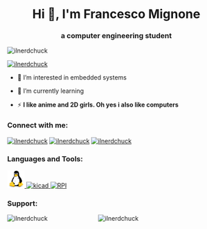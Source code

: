 <h1 align="center">Hi 👋, I'm Francesco Mignone</h1>
<h3 align="center">a computer engineering student</h3>

<p align="left"> <img src="https://komarev.com/ghpvc/?username=ilnerdchuck&label=Profile%20views&color=0e75b6&style=flat" alt="ilnerdchuck" /> </p>

<p align="left"> <a href="https://twitter.com/ilnerdchuck" target="blank"><img src="https://img.shields.io/twitter/follow/ilnerdchuck?logo=twitter&style=for-the-badge" alt="ilnerdchuck" /></a> </p>

- 👀 I’m interested in embedded systems 

- 🌱 I’m currently learning 

- ⚡ **I like anime and 2D girls. Oh yes i also like computers**


<h3 align="left">Connect with me:</h3>
<p align="left">
<a href="https://twitter.com/ilnerdchuck" target="blank"><img align="center" src="https://raw.githubusercontent.com/rahuldkjain/github-profile-readme-generator/master/src/images/icons/Social/twitter.svg" alt="ilnerdchuck" height="30" width="40" /></a>
<a href="https://linkedin.com/in/ilnerdchuck" target="blank"><img align="center" src="https://raw.githubusercontent.com/rahuldkjain/github-profile-readme-generator/master/src/images/icons/Social/linked-in-alt.svg" alt="ilnerdchuck" height="30" width="40" /></a>
<a href="https://instagram.com/ilnerdchuck" target="blank"><img align="center" src="https://raw.githubusercontent.com/rahuldkjain/github-profile-readme-generator/master/src/images/icons/Social/instagram.svg" alt="ilnerdchuck" height="30" width="40" /></a>
</p>

<h3 align="left">Languages and Tools:</h3>
<p align="left"> <a href="https://www.linux.org/" target="_blank" rel="noreferrer"> <img src="https://raw.githubusercontent.com/devicons/devicon/master/icons/linux/linux-original.svg" alt="linux" width="40" height="40"/> </a> <a href="https://www.kicad.org/" target="_blank" rel="noreferrer"> <img src="https://www.kicad.org/img/kicad_logo_small.png" alt="kicad" width="80" height="40"/> </a> <a href="[https://unity.com/](https://www.raspberrypi.com/)" target="_blank" rel="noreferrer"> <img src="https://www.raspberrypi.com/app/uploads/2022/02/COLOUR-Raspberry-Pi-Symbol-Registered.png" alt="RPI" width="40" height="40"/> </a> </p>

<h3 align="left">Support:</h3>
<p><a href="https://www.buymeacoffee.com/ilnerdchuck"> <img align="left" src="https://cdn.buymeacoffee.com/buttons/v2/default-yellow.png" height="50" width="210" alt="ilnerdchuck" /></a><a href="https://ko-fi.com/ilnerdchuck"> <img align="left" src="https://cdn.ko-fi.com/cdn/kofi3.png?v=3" height="50" width="210" alt="ilnerdchuck" /></a></p><br><br>
